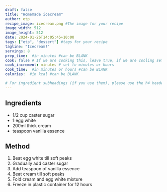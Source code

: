 ```yaml
---
draft: false
title: "Homemade icecream"
author: etp
recipe_image: icecream.png #The image for your recipe
image_width: 512
image_height: 512
date: 2024-01-26T14:05:45+10:00
tags: ["etp", "dessert"] #tags for your recipe
tagline: "Icecream!"
servings: 8
prep_time:  #in minutes #can be BLANK
cook: false # If we are cooking this, leave true, if we are cooling set to false
cook_increment: minutes # set to minutes or hours
cook_time:  #in minutes or hours #can be BLANK
calories:  #in kcal #can be BLANK

# For ingredient subheadings (if you use them), please use the h4 header.  For print view I have those elements targeted
---
```


## Ingredients

- 1/2 cup caster sugar
- 1 egg white
- 200ml thick cream
- teaspoon vanilla essence

## Method

1. Beat egg white till soft peaks
2. Gradually add caster sugar
3. Add teaspoon of vanilla essence
4. Beat cream till soft peaks
5. Fold cream and egg white mixture
6. Freeze in plastic container for 12 hours
